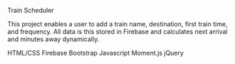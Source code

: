 Train Scheduler

This project enables a user to add a train name, destination, first train time, and frequency. All data is this stored in Firebase and calculates next arrival and minutes away dynamically.

HTML/CSS
Firebase
Bootstrap
Javascript
Moment.js
jQuery
